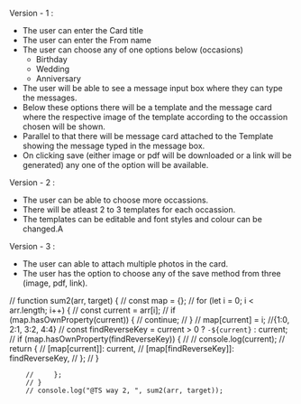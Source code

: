 Version - 1 :
- The user can enter the Card title
- The user can enter the From name
- The user can choose any of one options below (occasions)
    - Birthday
    - Wedding
    - Anniversary
- The user will be able to see a message input box where they can type the messages.
- Below these options there will be a template and the message card where the respective image of the template
  according to the occassion chosen will be shown.
- Parallel to that there will be message card attached to the Template showing the message typed in the message box.
- On clicking save (either image or pdf will be downloaded or a link will be generated) any one of the option will be available.


Version - 2 :
- The user can be able to choose more occassions.
- There will be atleast 2 to 3 templates for each occassion.
- The templates can be editable and font styles and colour can be changed.A

Version - 3 :
- The user can able to attach multiple photos in the card.
- The user has the option to choose any of the save method from three (image, pdf, link).















































 // function sum2(arr, target) {
        //     const map = {};
        //     for (let i = 0; i < arr.length; i++) {
        //         const current = arr[i];
        //         if (map.hasOwnProperty(current)) {
        //             continue;
        //         }
        //         map[current] = i; //{1:0, 2:1, 3:2, 4:4}
        //         const findReverseKey = current > 0 ? `-${current}` : current;
        //         if (map.hasOwnProperty(findReverseKey)) {
        //             // console.log(current);
        //             return {
        //                 [map[current]]: current,
        //                 [map[findReverseKey]]: findReverseKey,
        //             };
        //         }

        //     };
        // }
        // console.log("@TS way 2, ", sum2(arr, target));
